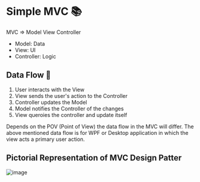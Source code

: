﻿# Simple MVC 📚

MVC  => Model View Controller

- Model: Data
- View: UI
- Controller: Logic

## Data Flow 🚨

1. User interacts with the View
1. View sends the user's action to the Controller
1. Controller updates the Model
1. Model notifies the Controller of the changes
1. View queroies the controller and update itself

Depends on the POV (Point of View) the data flow in the MVC will differ. The above mentioned
data flow is for WPF or Desktop application in which the view acts a primary user action.

## Pictorial Representation of MVC Design Patter
![image](https://github.com/user-attachments/assets/29a04e0d-4410-472f-ab8e-047c0916f97a)



